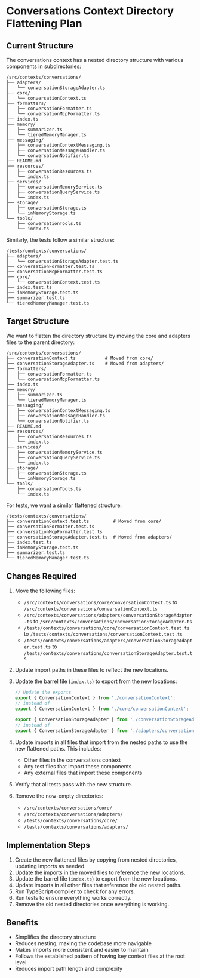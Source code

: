# Conversations Context Directory Flattening Plan

## Current Structure

The conversations context has a nested directory structure with various components in subdirectories:

```
/src/contexts/conversations/
├── adapters/
│   └── conversationStorageAdapter.ts
├── core/
│   └── conversationContext.ts
├── formatters/
│   ├── conversationFormatter.ts
│   └── conversationMcpFormatter.ts
├── index.ts
├── memory/
│   ├── summarizer.ts
│   └── tieredMemoryManager.ts
├── messaging/
│   ├── conversationContextMessaging.ts
│   ├── conversationMessageHandler.ts
│   └── conversationNotifier.ts
├── README.md
├── resources/
│   ├── conversationResources.ts
│   └── index.ts
├── services/
│   ├── conversationMemoryService.ts
│   ├── conversationQueryService.ts
│   └── index.ts
├── storage/
│   ├── conversationStorage.ts
│   └── inMemoryStorage.ts
└── tools/
    ├── conversationTools.ts
    └── index.ts
```

Similarly, the tests follow a similar structure:

```
/tests/contexts/conversations/
├── adapters/
│   └── conversationStorageAdapter.test.ts
├── conversationFormatter.test.ts
├── conversationMcpFormatter.test.ts
├── core/
│   └── conversationContext.test.ts
├── index.test.ts
├── inMemoryStorage.test.ts
├── summarizer.test.ts
└── tieredMemoryManager.test.ts
```

## Target Structure

We want to flatten the directory structure by moving the core and adapters files to the parent directory:

```
/src/contexts/conversations/
├── conversationContext.ts           # Moved from core/
├── conversationStorageAdapter.ts    # Moved from adapters/
├── formatters/
│   ├── conversationFormatter.ts
│   └── conversationMcpFormatter.ts
├── index.ts
├── memory/
│   ├── summarizer.ts
│   └── tieredMemoryManager.ts
├── messaging/
│   ├── conversationContextMessaging.ts
│   ├── conversationMessageHandler.ts
│   └── conversationNotifier.ts
├── README.md
├── resources/
│   ├── conversationResources.ts
│   └── index.ts
├── services/
│   ├── conversationMemoryService.ts
│   ├── conversationQueryService.ts
│   └── index.ts
├── storage/
│   ├── conversationStorage.ts
│   └── inMemoryStorage.ts
└── tools/
    ├── conversationTools.ts
    └── index.ts
```

For tests, we want a similar flattened structure:

```
/tests/contexts/conversations/
├── conversationContext.test.ts         # Moved from core/
├── conversationFormatter.test.ts
├── conversationMcpFormatter.test.ts
├── conversationStorageAdapter.test.ts  # Moved from adapters/
├── index.test.ts
├── inMemoryStorage.test.ts
├── summarizer.test.ts
└── tieredMemoryManager.test.ts
```

## Changes Required

1. Move the following files:
   - `/src/contexts/conversations/core/conversationContext.ts` to `/src/contexts/conversations/conversationContext.ts`
   - `/src/contexts/conversations/adapters/conversationStorageAdapter.ts` to `/src/contexts/conversations/conversationStorageAdapter.ts`
   - `/tests/contexts/conversations/core/conversationContext.test.ts` to `/tests/contexts/conversations/conversationContext.test.ts`
   - `/tests/contexts/conversations/adapters/conversationStorageAdapter.test.ts` to `/tests/contexts/conversations/conversationStorageAdapter.test.ts`

2. Update import paths in these files to reflect the new locations.

3. Update the barrel file (`index.ts`) to export from the new locations:
   ```typescript
   // Update the exports
   export { ConversationContext } from './conversationContext';
   // instead of
   export { ConversationContext } from './core/conversationContext';
   
   export { ConversationStorageAdapter } from './conversationStorageAdapter';
   // instead of
   export { ConversationStorageAdapter } from './adapters/conversationStorageAdapter';
   ```

4. Update imports in all files that import from the nested paths to use the new flattened paths. This includes:
   - Other files in the conversations context
   - Any test files that import these components
   - Any external files that import these components

5. Verify that all tests pass with the new structure.

6. Remove the now-empty directories:
   - `/src/contexts/conversations/core/`
   - `/src/contexts/conversations/adapters/`
   - `/tests/contexts/conversations/core/`
   - `/tests/contexts/conversations/adapters/`

## Implementation Steps

1. Create the new flattened files by copying from nested directories, updating imports as needed.
2. Update the imports in the moved files to reference the new locations.
3. Update the barrel file (`index.ts`) to export from the new locations.
4. Update imports in all other files that reference the old nested paths.
5. Run TypeScript compiler to check for any errors.
6. Run tests to ensure everything works correctly.
7. Remove the old nested directories once everything is working.

## Benefits

- Simplifies the directory structure
- Reduces nesting, making the codebase more navigable
- Makes imports more consistent and easier to maintain
- Follows the established pattern of having key context files at the root level
- Reduces import path length and complexity